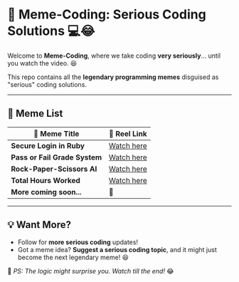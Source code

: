 # 🤖 Meme-Coding: Serious Coding Solutions 💻😂

Welcome to **Meme-Coding**, where we take coding **very seriously**... until you watch the video. 😆  

This repo contains all the **legendary programming memes** disguised as "serious" coding solutions.  

---

## 📜 Meme List  

| 🎥 Meme Title            | 🔗 Reel Link |
|-------------------------|-------------|
| **Secure Login in Ruby** | [Watch here](https://www.facebook.com/reel/988111886612177) |
| **Pass or Fail Grade System** | [Watch here](https://www.facebook.com/reel/1138769850860272) |
| **Rock-Paper-Scissors AI** | [Watch here](https://www.facebook.com/reel/477178875328695) |
| **Total Hours Worked** | [Watch here](https://www.facebook.com/reel/9405560152835752) |
| **More coming soon...** | 🚀 |

---

## 💡 Want More?  
- Follow for **more serious coding** updates!  
- Got a meme idea? **Suggest a serious coding topic**, and it might just become the next legendary meme! 😆 

🔹 *PS: The logic might surprise you. Watch till the end!* 😂  
